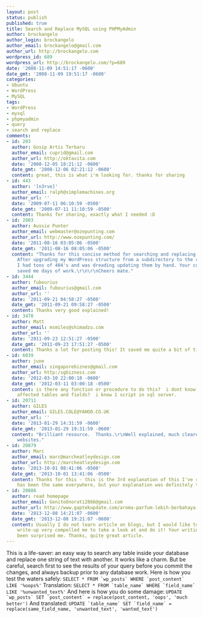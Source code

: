 ```yaml
---
layout: post
status: publish
published: true
title: Search and Replace MySQL using PHPMyAdmin
author: brockangelo
author_login: brockangelo
author_email: brockangelo@gmail.com
author_url: http://brockangelo.com
wordpress_id: 689
wordpress_url: http://brockangelo.com/?p=689
date: '2008-11-09 14:51:17 -0600'
date_gmt: '2008-11-09 19:51:17 -0600'
categories:
- Ubuntu
- WordPress
- MySQL
tags:
- WordPress
- mysql
- phpmyadmin
- query
- search and replace
comments:
- id: 203
  author: Gosip Artis Terbaru
  author_email: cuprid@gmail.com
  author_url: http://oktavita.com
  date: '2008-12-05 18:21:12 -0600'
  date_gmt: '2008-12-06 02:21:12 -0600'
  content: great, this is what i'm looking for. thanks for sharing
- id: 443
  author: '[n3rve]'
  author_email: ralph@simplemachines.org
  author_url: ''
  date: '2009-07-11 06:10:59 -0500'
  date_gmt: '2009-07-11 11:10:59 -0500'
  content: Thanks for sharing, exactly what I needed :D
- id: 2803
  author: Aussie Punter
  author_email: webmaster@ozepunting.com
  author_url: http://www.ozepunting.com/
  date: '2011-08-16 03:05:06 -0500'
  date_gmt: '2011-08-16 08:05:06 -0500'
  content: "Thanks for this concise method for searching and replacing WordPress tables.
    After upgrading my WordPress structure from a subdirectory to the root domain,
    I had tons of 404's and was dreading updating them by hand. Your code literally
    saved me days of work.\r\n\r\nCheers mate."
- id: 3444
  author: fubourius
  author_email: fubourius@gmail.com
  author_url: ''
  date: '2011-09-21 04:58:27 -0500'
  date_gmt: '2011-09-21 09:58:27 -0500'
  content: Thanks very good explained!
- id: 3470
  author: Matt
  author_email: msmiles@shimadzu.com
  author_url: ''
  date: '2011-09-23 12:51:27 -0500'
  date_gmt: '2011-09-23 17:51:27 -0500'
  content: Thanks a lot for posting this! It saved me quite a bit of time--much appreciated!
- id: 6039
  author: june
  author_email: singaporebiznes@gmail.com
  author_url: http:/sgbizness.com
  date: '2012-03-10 22:00:18 -0600'
  date_gmt: '2012-03-11 03:00:18 -0500'
  content: is there any function or procedure to do this?  i dont know what are the
    affected tables and fields?  i know 1 script in sql server.
- id: 20711
  author: GILES
  author_email: GILES.COLE@YAHOO.CO.UK
  author_url: ''
  date: '2013-01-29 14:31:59 -0600'
  date_gmt: '2013-01-29 19:31:59 -0600'
  content: "Brilliant resource.  Thanks.\r\nWell explained, much clearer than other
    websites."
- id: 20879
  author: Marc
  author_email: marc@marcheatleydesign.com
  author_url: http://marcheatleydesign.com
  date: '2013-10-01 08:41:06 -0500'
  date_gmt: '2013-10-01 13:41:06 -0500'
  content: Thanks for this - this is the 3rd explanation of this I've read The syntax
    has been the same everywhere, but your explanation was definitely the clearest.
- id: 20886
  author: read homepage
  author_email: GenitoOnorati2866@gmail.com
  author_url: http://www.gaptekupdate.com/aroma-parfum-lebih-berbahaya-dibanding-asap-rokok-300/
  date: '2013-12-08 14:21:07 -0600'
  date_gmt: '2013-12-08 19:21:07 -0600'
  content: Usually I do not learn article on blogs, but I would like to say that this
    write-up very compelled me to take a look at and do it! Your writing taste has
    been surprised me. Thanks, quite great article.
---
```


This is a life-saver: an easy way to search any table inside your database and replace one string of text with another. It works like a charm. But be careful, search first to see the results of your query before you commit the changes, and always backup prior to any database work.
Here is how you test the waters safely:
```SELECT * FROM `wp_posts` WHERE `post_content` LIKE '%oops%'```
Translation:
```SELECT * FROM `table_name` WHERE `field_name` LIKE '%unwanted_text%'```
And here is how you do some damage:
```UPDATE `wp_posts` SET `post_content` = replace(post_content, 'oops', 'much better')```
And translated:
```UPDATE `table_name` SET `field_name` = replace(same_field_name, 'unwanted_text', 'wanted_text')```
